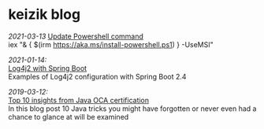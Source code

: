 # keizik blog

<i>2021-03-13</i>
[Update Powershell command](UpdatePowershell.md)<br>
iex "& { $(irm https://aka.ms/install-powershell.ps1) } -UseMSI"

<i>2021-01-14:</i><br>
[Log4j2 with Spring Boot](Log4j2.md)<br>
Examples of Log4j2 configuration with Spring Boot 2.4

<i>2019-03-12:</i><br>
[Top 10 insights from Java OCA certification](JavaTipsAndTricks.md)<br>
In this blog post 10 Java tricks you might have forgotten or never even had a chance to glance at will be examined
